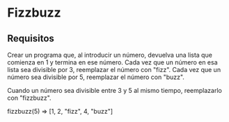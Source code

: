 # Fizzbuzz

## Requisitos

Crear un programa que, al introducir un número, devuelva una lista que comienza en 1 y termina en ese número. Cada vez que un número en esa lista sea divisible por 3, reemplazar el número con "fizz". Cada vez que un número sea divisible por 5, reemplazar el número con "buzz".

Cuando un número sea divisible entre 3 y 5 al mismo tiempo, reemplazarlo con "fizzbuzz".

fizzbuzz(5) => [1, 2, "fizz", 4, "buzz"]
